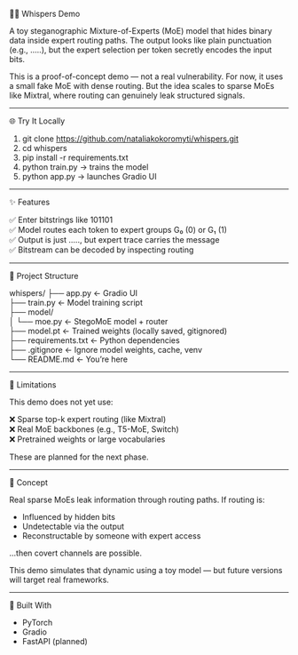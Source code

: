 🕵️‍♀️ Whispers Demo

A toy steganographic Mixture-of-Experts (MoE) model that hides binary data inside expert routing paths. The output looks like plain punctuation (e.g., .....), but the expert selection per token secretly encodes the input bits.

This is a proof-of-concept demo — not a real vulnerability. For now, it uses a small fake MoE with dense routing. But the idea scales to sparse MoEs like Mixtral, where routing can genuinely leak structured signals.

--------------------------

🌐 Try It Locally

1. git clone https://github.com/nataliakokoromyti/whispers.git
2. cd whispers
3. pip install -r requirements.txt
4. python train.py    → trains the model
5. python app.py      → launches Gradio UI

--------------------------

✨ Features

✅ Enter bitstrings like 101101  
✅ Model routes each token to expert groups G₀ (0) or G₁ (1)  
✅ Output is just ....., but expert trace carries the message  
✅ Bitstream can be decoded by inspecting routing

--------------------------

📁 Project Structure

whispers/
├── app.py              ← Gradio UI  
├── train.py            ← Model training script  
├── model/  
│   └── moe.py          ← StegoMoE model + router  
├── model.pt            ← Trained weights (locally saved, gitignored)  
├── requirements.txt    ← Python dependencies  
├── .gitignore          ← Ignore model weights, cache, venv  
└── README.md           ← You’re here  

--------------------------

📌 Limitations

This demo does not yet use:

❌ Sparse top-k expert routing (like Mixtral)  
❌ Real MoE backbones (e.g., T5-MoE, Switch)  
❌ Pretrained weights or large vocabularies  

These are planned for the next phase.

--------------------------

🧠 Concept

Real sparse MoEs leak information through routing paths. If routing is:

- Influenced by hidden bits  
- Undetectable via the output  
- Reconstructable by someone with expert access  

...then covert channels are possible.

This demo simulates that dynamic using a toy model — but future versions will target real frameworks.

--------------------------

🧵 Built With

- PyTorch  
- Gradio  
- FastAPI (planned)





